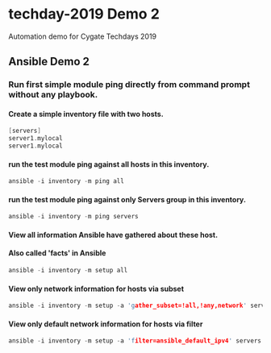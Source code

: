 # techday-2019 Demo 2
Automation demo for Cygate Techdays 2019

## Ansible Demo 2

### Run first simple module ping directly from command prompt without any playbook.

#### Create a simple inventory file with two hosts.
```C
[servers]
server1.mylocal
server1.mylocal
```

#### run the test module ping against all hosts in this inventory.
```C
ansible -i inventory -m ping all
```

#### run the test module ping against only Servers group in this inventory.
```C
ansible -i inventory -m ping servers
```

#### View all information Ansible have gathered about these host.
#### Also called 'facts' in Ansible
```C
ansible -i inventory -m setup all
```

#### View only network information for hosts via subset
```C
ansible -i inventory -m setup -a 'gather_subset=!all,!any,network' servers
```

#### View only default network information for hosts via filter
```C
ansible -i inventory -m setup -a 'filter=ansible_default_ipv4' servers
```
